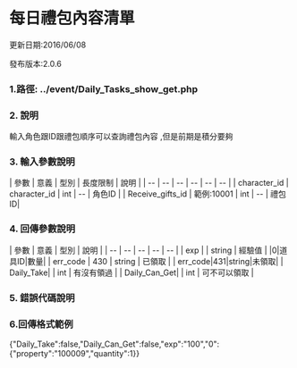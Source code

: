 # 每日禮包內容清單


更新日期:2016/06/08

發布版本:2.0.6
### 1.路徑: ../event/Daily_Tasks_show_get.php 　

### 2. 說明

輸入角色跟ID跟禮包順序可以查詢禮包內容 ,但是前期是積分要夠
### 3. 輸入參數說明


| 參數 | 意義 | 型別 | 長度限制 | 說明 |
| -- | -- | -- | -- | -- | -- |
| character_id  | character_id  | int | -- | 角色ID |
| Receive_gifts_id   | 範例:10001 | int | -- | 禮包ID|

### 4. 回傳參數說明
| 參數 | 意義 | 型別 | 說明 |
| -- | -- | -- | -- | -- |
| exp |  | string | 經驗值 |
|0|道具ID|數量|
| err_code | 430 | string | 已領取 |
| err_code|431|string|未領取|
| Daily_Take| | int | 有沒有領過 |
| Daily_Can_Get| | int | 可不可以領取 | 



### 5. 錯誤代碼說明

### 6.回傳格式範例

{"Daily_Take":false,"Daily_Can_Get":false,"exp":"100","0":{"property":"100009","quantity":1}}

